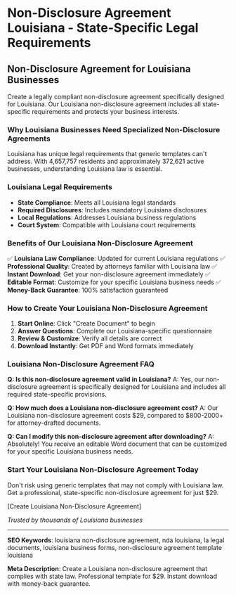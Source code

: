 # Non-Disclosure Agreement Louisiana - State-Specific Legal Requirements

## Non-Disclosure Agreement for Louisiana Businesses

Create a legally compliant non-disclosure agreement specifically designed for Louisiana. Our Louisiana non-disclosure agreement includes all state-specific requirements and protects your business interests.

### Why Louisiana Businesses Need Specialized Non-Disclosure Agreements

Louisiana has unique legal requirements that generic templates can't address. With 4,657,757 residents and approximately 372,621 active businesses, understanding Louisiana law is essential.

### Louisiana Legal Requirements

- **State Compliance**: Meets all Louisiana legal standards
- **Required Disclosures**: Includes mandatory Louisiana disclosures
- **Local Regulations**: Addresses Louisiana business regulations
- **Court System**: Compatible with Louisiana court requirements

### Benefits of Our Louisiana Non-Disclosure Agreement

✅ **Louisiana Law Compliance**: Updated for current Louisiana regulations
✅ **Professional Quality**: Created by attorneys familiar with Louisiana law
✅ **Instant Download**: Get your non-disclosure agreement immediately
✅ **Editable Format**: Customize for your specific Louisiana business needs
✅ **Money-Back Guarantee**: 100% satisfaction guaranteed

### How to Create Your Louisiana Non-Disclosure Agreement

1. **Start Online**: Click "Create Document" to begin
2. **Answer Questions**: Complete our Louisiana-specific questionnaire
3. **Review & Customize**: Verify all details are correct
4. **Download Instantly**: Get PDF and Word formats immediately

### Louisiana Non-Disclosure Agreement FAQ

**Q: Is this non-disclosure agreement valid in Louisiana?**
A: Yes, our non-disclosure agreement is specifically designed for Louisiana and includes all required state-specific provisions.

**Q: How much does a Louisiana non-disclosure agreement cost?**
A: Our Louisiana non-disclosure agreement costs $29, compared to $800-2000+ for attorney-drafted documents.

**Q: Can I modify this non-disclosure agreement after downloading?**
A: Absolutely! You receive an editable Word document that can be customized for your specific Louisiana business needs.

### Start Your Louisiana Non-Disclosure Agreement Today

Don't risk using generic templates that may not comply with Louisiana law. Get a professional, state-specific non-disclosure agreement for just $29.

[Create Louisiana Non-Disclosure Agreement]

_Trusted by thousands of Louisiana businesses_

---

**SEO Keywords**: louisiana non-disclosure agreement, nda louisiana, la legal documents, louisiana business forms, non-disclosure agreement template louisiana

**Meta Description**: Create a Louisiana non-disclosure agreement that complies with state law. Professional template for $29. Instant download with money-back guarantee.

